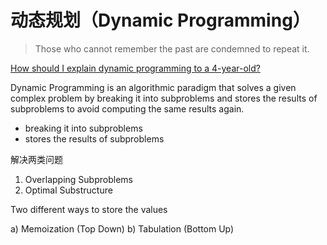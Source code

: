 # 动态规划（Dynamic Programming）

> Those who cannot remember the past are condemned to repeat it.

[How should I explain dynamic programming to a 4-year-old?](https://www.quora.com/How-should-I-explain-dynamic-programming-to-a-4-year-old/answer/Jonathan-Paulson)

Dynamic Programming is an algorithmic paradigm that solves a given complex problem by breaking it into subproblems and stores the results of subproblems to avoid computing the same results again.

- breaking it into subproblems
- stores the results of subproblems

解决两类问题

1) Overlapping Subproblems
2) Optimal Substructure

Two different ways to store the values

a) Memoization (Top Down)
b) Tabulation (Bottom Up)
